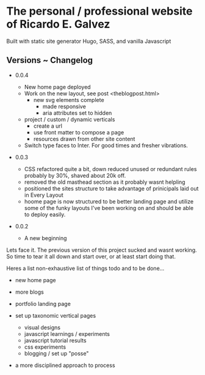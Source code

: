 # The personal / professional website of Ricardo E. Galvez

Built with static site generator Hugo, SASS, and vanilla Javascript

## Versions ~ Changelog

- 0.0.4
  - New home page deployed
  - Work on the new layout, see post <theblogpost.html>
    - new svg elements complete
      - made responsive
      - aria attributes set to hidden
  - project / custom / dynamic verticals
    - create a url
    - use front matter to compose a page
    - resources drawn from other site content
  - Switch type faces to Inter. For good times and fresher vibrations.

- 0.0.3
  - CSS refactored quite a bit, down reduced unused or redundant rules probably by 30%, shaved about 20k off.
  - removed the old masthead section as it probably wasnt helpling
  - positioned the sites structure to take advantage of prinicipals laid out in Every Layout
  - hoome page is now structured to be better landing page and utilize some of the funky layouts I've been working on and should be able to deploy easily.

- 0.0.2
  
  - A new beginning
  
Lets face it. The previous version of this project sucked and wasnt working. So time to tear it all down and start over, or at least start doing that.

Heres a list non-exhaustive list of things todo and to be done...

- new home page
- more blogs
- portfolio landing page
- set up taxonomic vertical pages
  
  - visual designs
  - javascript learnings / experiments
  - javascript tutorial results
  - css experiments
  - blogging / set up "posse"

- a more disciplined approach to process